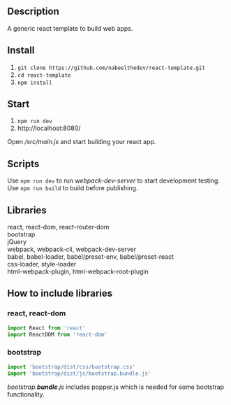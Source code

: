 ## Description

A generic react template to build web apps.

## Install

1. `git clone https://github.com/nabeelthedev/react-template.git`
2. `cd react-template`
3. `npm install`

## Start

1. `npm run dev`
2. http://localhost:8080/

Open _/src/main.js_ and start building your react app.

## Scripts

Use `npm run dev` to run _webpack-dev-server_ to start development testing.<br/>
Use `npm run build` to build before publishing.

## Libraries

react, react-dom, react-router-dom<br/>
bootstrap<br/>
jQuery<br/>
webpack, webpack-cli, webpack-dev-server<br/>
babel, babel-loader, babel/preset-env, babel/preset-react<br/>
css-loader, style-loader<br/>
html-webpack-plugin, html-webpack-root-plugin

## How to include libraries

### react, react-dom

```javascript
import React from 'react'
import ReactDOM from 'react-dom'
```

### bootstrap

```javascript
import 'bootstrap/dist/css/bootstrap.css'
import 'bootstrap/dist/js/bootstrap.bundle.js'
```

_bootstrap.**bundle**.js_ includes popper.js which is needed for some bootstrap functionality.
